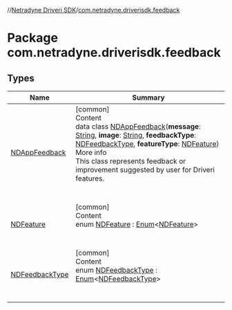 //[Netradyne Driveri SDK](../index.md)/[com.netradyne.driverisdk.feedback](index.md)



# Package com.netradyne.driverisdk.feedback  


## Types  
  
|  Name|  Summary| 
|---|---|
| <a name="com.netradyne.driverisdk.feedback/NDAppFeedback///PointingToDeclaration/"></a>[NDAppFeedback](-n-d-app-feedback/index.md)| <a name="com.netradyne.driverisdk.feedback/NDAppFeedback///PointingToDeclaration/"></a>[common]  <br>Content  <br>data class [NDAppFeedback](-n-d-app-feedback/index.md)(**message**: [String](https://kotlinlang.org/api/latest/jvm/stdlib/kotlin/-string/index.html), **image**: [String](https://kotlinlang.org/api/latest/jvm/stdlib/kotlin/-string/index.html), **feedbackType**: [NDFeedbackType](-n-d-feedback-type/index.md), **featureType**: [NDFeature](-n-d-feature/index.md))  <br>More info  <br>This class represents feedback or improvement suggested by user for Driveri features.  <br><br><br>
| <a name="com.netradyne.driverisdk.feedback/NDFeature///PointingToDeclaration/"></a>[NDFeature](-n-d-feature/index.md)| <a name="com.netradyne.driverisdk.feedback/NDFeature///PointingToDeclaration/"></a>[common]  <br>Content  <br>enum [NDFeature](-n-d-feature/index.md) : [Enum](https://kotlinlang.org/api/latest/jvm/stdlib/kotlin/-enum/index.html)<[NDFeature](-n-d-feature/index.md)>   <br><br><br>
| <a name="com.netradyne.driverisdk.feedback/NDFeedbackType///PointingToDeclaration/"></a>[NDFeedbackType](-n-d-feedback-type/index.md)| <a name="com.netradyne.driverisdk.feedback/NDFeedbackType///PointingToDeclaration/"></a>[common]  <br>Content  <br>enum [NDFeedbackType](-n-d-feedback-type/index.md) : [Enum](https://kotlinlang.org/api/latest/jvm/stdlib/kotlin/-enum/index.html)<[NDFeedbackType](-n-d-feedback-type/index.md)>   <br><br><br>

